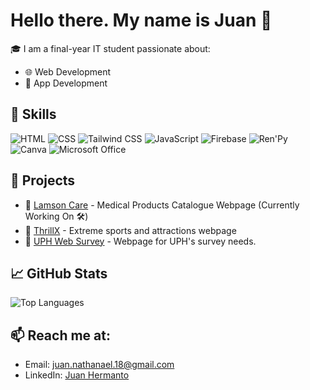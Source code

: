 # Hello there. My name is Juan 👋

🎓 I am a final-year IT student passionate about:
- 🌐 Web Development
- 📱 App Development

## 🔧 Skills
![HTML](https://img.shields.io/badge/-HTML-orange)
![CSS](https://img.shields.io/badge/-CSS-blue)
![Tailwind CSS](https://img.shields.io/badge/-TailwindCSS-38B2AC)
![JavaScript](https://img.shields.io/badge/-JavaScript-yellow)
![Firebase](https://img.shields.io/badge/-Firebase-FFA611)
![Ren'Py](https://img.shields.io/badge/-Ren'Py-FF69B4)
![Canva](https://img.shields.io/badge/-Canva-00C4CC)
![Microsoft Office](https://img.shields.io/badge/-MS%20Office-D83B01)

## 📂 Projects
- 🔗 [Lamson Care](https://care-lamson.web.app/) - Medical Products Catalogue Webpage (Currently Working On 🛠️)
- 🔗 [ThrillX](https://project-alpha-6c73b.web.app/) - Extreme sports and attractions webpage
- 🔗 [UPH Web Survey](https://uph-event-admin-1-r5h5cxkwq-christianp5s-projects.vercel.app/) - Webpage for UPH's survey needs.

## 📈 GitHub Stats
![Top Languages](https://github-readme-stats.vercel.app/api/top-langs/?username=junatho&layout=compact&theme=radical)

## 📫 Reach me at:
- Email: juan.nathanael.18@gmail.com
- LinkedIn: [Juan Hermanto](https://www.linkedin.com/in/juan-hermanto/)
